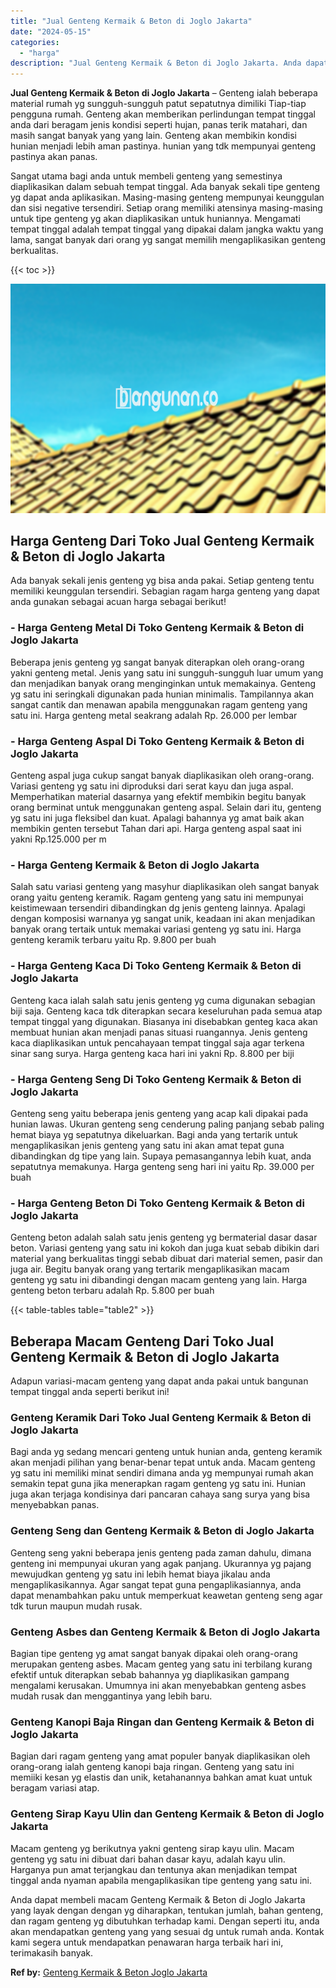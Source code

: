 ```yaml
---
title: "Jual Genteng Kermaik & Beton di Joglo Jakarta"
date: "2024-05-15"
categories: 
  - "harga"
description: "Jual Genteng Kermaik & Beton di Joglo Jakarta. Anda dapat membeli macam Genteng Kermaik & Beton di Joglo Jakarta yang layak dengan dengan yg diharapkan, tent..."
---
```


**Jual Genteng Kermaik & Beton di Joglo Jakarta** – Genteng ialah beberapa material rumah yg sungguh-sungguh patut sepatutnya dimiliki Tiap-tiap pengguna rumah. Genteng akan memberikan perlindungan tempat tinggal anda dari beragam jenis kondisi seperti hujan, panas terik matahari, dan masih sangat banyak yang yang lain. Genteng akan membikin kondisi hunian menjadi lebih aman pastinya. hunian yang tdk mempunyai genteng pastinya akan panas.

Sangat utama bagi anda untuk membeli genteng yang semestinya diaplikasikan dalam sebuah tempat tinggal. Ada banyak sekali tipe genteng yg dapat anda aplikasikan. Masing-masing genteng mempunyai keunggulan dan sisi negative tersendiri. Setiap orang memiliki atensinya masing-masing untuk tipe genteng yg akan diaplikasikan untuk huniannya. Mengamati tempat tinggal adalah tempat tinggal yang dipakai dalam jangka waktu yang lama, sangat banyak dari orang yg sangat memilih mengaplikasikan genteng berkualitas.

{{< toc >}}

![Jual Genteng Kermaik & Beton di Joglo Jakarta](/images/genteng-minimalis-murah27.png)

## Harga Genteng Dari Toko Jual Genteng Kermaik & Beton di Joglo Jakarta

Ada banyak sekali jenis genteng yg bisa anda pakai. Setiap genteng tentu memiliki keunggulan tersendiri. Sebagian ragam harga genteng yang dapat anda gunakan sebagai acuan harga sebagai berikut!

### \- Harga Genteng Metal Di Toko Genteng Kermaik & Beton di Joglo Jakarta

Beberapa jenis genteng yg sangat banyak diterapkan oleh orang-orang yakni genteng metal. Jenis yang satu ini sungguh-sungguh luar umum yang dan menjadikan banyak orang menginginkan untuk memakainya. Genteng yg satu ini seringkali digunakan pada hunian minimalis. Tampilannya akan sangat cantik dan menawan apabila menggunakan ragam genteng yang satu ini. Harga genteng metal seakrang adalah Rp. 26.000 per lembar

### \- Harga Genteng Aspal Di Toko Genteng Kermaik & Beton di Joglo Jakarta

Genteng aspal juga cukup sangat banyak diaplikasikan oleh orang-orang. Variasi genteng yg satu ini diproduksi dari serat kayu dan juga aspal. Memperhatikan material dasarnya yang efektif membikin begitu banyak orang berminat untuk menggunakan genteng aspal. Selain dari itu, genteng yg satu ini juga fleksibel dan kuat. Apalagi bahannya yg amat baik akan membikin genten tersebut Tahan dari api. Harga genteng aspal saat ini yakni Rp.125.000 per m

### \- Harga Genteng Kermaik & Beton di Joglo Jakarta

Salah satu variasi genteng yang masyhur diaplikasikan oleh sangat banyak orang yaitu genteng keramik. Ragam genteng yang satu ini mempunyai keistimewaan tersendiri dibandingkan dg jenis genteng lainnya. Apalagi dengan komposisi warnanya yg sangat unik, keadaan ini akan menjadikan banyak orang tertaik untuk memakai variasi genteng yg satu ini. Harga genteng keramik terbaru yaitu Rp. 9.800 per buah

### \- Harga Genteng Kaca Di Toko Genteng Kermaik & Beton di Joglo Jakarta

Genteng kaca ialah salah satu jenis genteng yg cuma digunakan sebagian biji saja. Genteng kaca tdk diterapkan secara keseluruhan pada semua atap tempat tinggal yang digunakan. Biasanya ini disebabkan genteg kaca akan membuat hunian akan menjadi panas situasi ruangannya. Jenis genteng kaca diaplikasikan untuk pencahayaan tempat tinggal saja agar terkena sinar sang surya. Harga genteng kaca hari ini yakni Rp. 8.800 per biji

### \- Harga Genteng Seng Di Toko Genteng Kermaik & Beton di Joglo Jakarta

Genteng seng yaitu beberapa jenis genteng yang acap kali dipakai pada hunian lawas. Ukuran genteng seng cenderung paling panjang sebab paling hemat biaya yg sepatutnya dikeluarkan. Bagi anda yang tertarik untuk mengaplikasikan jenis genteng yang satu ini akan amat tepat guna dibandingkan dg tipe yang lain. Supaya pemasangannya lebih kuat, anda sepatutnya memakunya. Harga genteng seng hari ini yaitu Rp. 39.000 per buah

### \- Harga Genteng Beton Di Toko Genteng Kermaik & Beton di Joglo Jakarta

Genteng beton adalah salah satu jenis genteng yg bermaterial dasar dasar beton. Variasi genteng yang satu ini kokoh dan juga kuat sebab dibikin dari material yang berkualitas tinggi sebab dibuat dari material semen, pasir dan juga air. Begitu banyak orang yang tertarik mengaplikasikan macam genteng yg satu ini dibandingi dengan macam genteng yang lain. Harga genteng beton terbaru adalah Rp. 5.800 per buah

{{< table-tables table="table2" >}}

## Beberapa Macam Genteng Dari Toko Jual Genteng Kermaik & Beton di Joglo Jakarta

Adapun variasi-macam genteng yang dapat anda pakai untuk bangunan tempat tinggal anda seperti berikut ini!

### Genteng Keramik Dari Toko Jual Genteng Kermaik & Beton di Joglo Jakarta

Bagi anda yg sedang mencari genteng untuk hunian anda, genteng keramik akan menjadi pilihan yang benar-benar tepat untuk anda. Macam genteng yg satu ini memiliki minat sendiri dimana anda yg mempunyai rumah akan semakin tepat guna jika menerapkan ragam genteng yg satu ini. Hunian juga akan terjaga kondisinya dari pancaran cahaya sang surya yang bisa menyebabkan panas.

### Genteng Seng dan Genteng Kermaik & Beton di Joglo Jakarta

Genteng seng yakni beberapa jenis genteng pada zaman dahulu, dimana genteng ini mempunyai ukuran yang agak panjang. Ukurannya yg pajang mewujudkan genteng yg satu ini lebih hemat biaya jikalau anda mengaplikasikannya. Agar sangat tepat guna pengaplikasiannya, anda dapat menambahkan paku untuk memperkuat keawetan genteng seng agar tdk turun maupun mudah rusak.

### Genteng Asbes dan Genteng Kermaik & Beton di Joglo Jakarta

Bagian tipe genteng yg amat sangat banyak dipakai oleh orang-orang merupakan genteng asbes. Macam genteg yang satu ini terbilang kurang efektif untuk diterapkan sebab bahannya yg diaplikasikan gampang mengalami kerusakan. Umumnya ini akan menyebabkan genteng asbes mudah rusak dan menggantinya yang lebih baru.

### Genteng Kanopi Baja Ringan dan Genteng Kermaik & Beton di Joglo Jakarta

Bagian dari ragam genteng yang amat populer banyak diaplikasikan oleh orang-orang ialah genteng kanopi baja ringan. Genteng yang satu ini memiiki kesan yg elastis dan unik, ketahanannya bahkan amat kuat untuk beragam variasi atap.

### Genteng Sirap Kayu Ulin dan Genteng Kermaik & Beton di Joglo Jakarta

Macam genteng yg berikutnya yakni genteng sirap kayu ulin. Macam genteng yg satu ini dibuat dari bahan dasar kayu, adalah kayu ulin. Harganya pun amat terjangkau dan tentunya akan menjadikan tempat tinggal anda nyaman apabila mengaplikasikan tipe genteng yang satu ini.

Anda dapat membeli macam Genteng Kermaik & Beton di Joglo Jakarta yang layak dengan dengan yg diharapkan, tentukan jumlah, bahan genteng, dan ragam genteng yg dibutuhkan terhadap kami. Dengan seperti itu, anda akan mendapatkan genteng yang yang sesuai dg untuk rumah anda. Kontak kami segera untuk mendapatkan penawaran harga terbaik hari ini, terimakasih banyak.

**Ref by:**  [Genteng Kermaik & Beton  Joglo Jakarta](https://id.wikipedia.org/wiki/Genteng)
